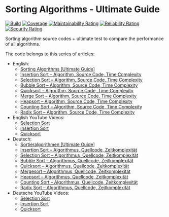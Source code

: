 # Sorting Algorithms - Ultimate Guide

[![Build](https://github.com/SvenWoltmann/sorting-algorithms-ultimate-guide/actions/workflows/build.yml/badge.svg)](https://github.com/SvenWoltmann/sorting-algorithms-ultimate-guide/actions/workflows/build.yml)
[![Coverage](https://sonarcloud.io/api/project_badges/measure?project=SvenWoltmann_sorting-algorithms-ultimate-guide&metric=coverage)](https://sonarcloud.io/dashboard?id=SvenWoltmann_sorting-algorithms-ultimate-guide)
[![Maintainability Rating](https://sonarcloud.io/api/project_badges/measure?project=SvenWoltmann_sorting-algorithms-ultimate-guide&metric=sqale_rating)](https://sonarcloud.io/dashboard?id=SvenWoltmann_sorting-algorithms-ultimate-guide)
[![Reliability Rating](https://sonarcloud.io/api/project_badges/measure?project=SvenWoltmann_sorting-algorithms-ultimate-guide&metric=reliability_rating)](https://sonarcloud.io/dashboard?id=SvenWoltmann_sorting-algorithms-ultimate-guide)
[![Security Rating](https://sonarcloud.io/api/project_badges/measure?project=SvenWoltmann_sorting-algorithms-ultimate-guide&metric=security_rating)](https://sonarcloud.io/dashboard?id=SvenWoltmann_sorting-algorithms-ultimate-guide)

Sorting algorithm source codes + ultimate test to compare the performance of all algorithms.

The code belongs to this series of articles:
* English:
  * [Sorting Algorithms \[Ultimate Guide\]](https://www.happycoders.eu/algorithms/sorting-algorithms/)
  * [Insertion Sort – Algorithm, Source Code, Time Complexity](https://www.happycoders.eu/algorithms/insertion-sort/)
  * [Selection Sort – Algorithm, Source Code, Time Complexity](https://www.happycoders.eu/algorithms/selection-sort/)
  * [Bubble Sort – Algorithm, Source Code, Time Complexity](https://www.happycoders.eu/algorithms/bubble-sort/)
  * [Quicksort – Algorithm, Source Code, Time Complexity](https://www.happycoders.eu/algorithms/quicksort/)
  * [Merge Sort – Algorithm, Source Code, Time Complexity](https://www.happycoders.eu/algorithms/merge-sort/)
  * [Heapsort – Algorithm, Source Code, Time Complexity](https://www.happycoders.eu/algorithms/heapsort/)
  * [Counting Sort – Algorithm, Source Code, Time Complexity](https://www.happycoders.eu/algorithms/counting-sort/)
  * [Radix Sort – Algorithm, Source Code, Time Complexity](https://www.happycoders.eu/algorithms/radix-sort/)
* English YouTube Videos:
  * [Selection Sort](https://www.youtube.com/watch?v=aeFnHjbVWQ4)
  * [Insertion Sort](https://www.youtube.com/watch?v=rnEAv9hAfwA)
  * [Quicksort](https://www.youtube.com/watch?v=Vs0kAQTUmE0)
* Deutsch:
  * [Sortieralgorithmen \[Ultimate Guide\]](https://www.happycoders.eu/de/algorithmen/sortieralgorithmen/)
  * [Insertion Sort – Algorithmus, Quellcode, Zeitkomplexität](https://www.happycoders.eu/de/algorithmen/insertion-sort/)
  * [Selection Sort – Algorithmus, Quellcode, Zeitkomplexität](https://www.happycoders.eu/de/algorithmen/selection-sort/)
  * [Bubble Sort – Algorithmus, Quellcode, Zeitkomplexität](https://www.happycoders.eu/de/algorithmen/bubble-sort/)
  * [Quicksort – Algorithmus, Quellcode, Zeitkomplexität](https://www.happycoders.eu/de/algorithmen/quicksort/)
  * [Mergesort – Algorithmus, Quellcode, Zeitkomplexität](https://www.happycoders.eu/de/algorithmen/mergesort/)
  * [Heapsort – Algorithmus, Quellcode, Zeitkomplexität](https://www.happycoders.eu/de/algorithmen/heapsort/)
  * [Counting Sort – Algorithmus, Quellcode, Zeitkomplexität](https://www.happycoders.eu/de/algorithmen/counting-sort/)
  * [Radix Sort – Algorithmus, Quellcode, Zeitkomplexität](https://www.happycoders.eu/de/algorithmen/radix-sort/)
* Deutsche YouTube Videos:
  * [Selection Sort](https://www.youtube.com/watch?v=FbNIp2eTs30)
  * [Insertion Sort](https://www.youtube.com/watch?v=0hiSJFeUhj4)
  * [Quicksort](https://www.youtube.com/watch?v=ka24mbzv93w)
